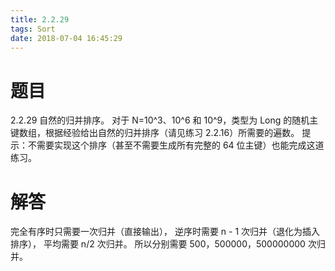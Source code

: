 ```yaml
---
title: 2.2.29
tags: Sort
date: 2018-07-04 16:45:29
---
```


# 题目

2.2.29
自然的归并排序。
对于 N=10^3、10^6 和 10^9，类型为 Long 的随机主键数组，根据经验给出自然的归并排序（请见练习 2.2.16）所需要的遍数。 
提示：不需要实现这个排序（甚至不需要生成所有完整的 64 位主键）也能完成这道练习。

# 解答

完全有序时只需要一次归并（直接输出）， 
逆序时需要 n - 1 次归并（退化为插入排序）， 
平均需要 n/2 次归并。 
所以分别需要 500，500000，500000000 次归并。